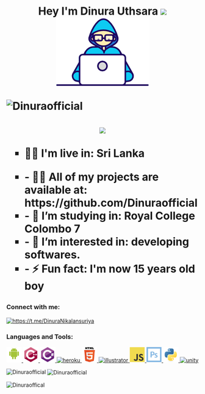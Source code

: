<h1 align="center">Hey I'm Dinura Uthsara <img src="https://camo.githubusercontent.com/2c8b3670d933220ae3c023fa1d568682975cce3f10799d0d3ff5ecac394b4ee8/68747470733a2f2f6d656469612e67697068792e636f6d2f6d656469612f31326f75664342304d795a31476f2f67697068792e676966" width="50px">
  
<img align="senter" src="https://github.com/RazorKenway/RazorKenway/raw/main/Developer.gif" style="max-width:50%;">

<p align="left"> <img src="https://komarev.com/ghpvc/?username=Dinuraofficial&label=Profile%20views&color=0e75b6&style=flat" alt="Dinuraofficial" /> </p>

<p align="center">
  <img src="https://te.legra.ph/file/37a62d9feb0d7dd01e339.jpg" width="500px"">
</p>

<ul type = square>
<li align="left">🚶‍♂️ I'm live in: Sri Lanka</p></li>

<li align="left">- 👨‍💻 All of my projects are available at: https://github.com/Dinuraofficial</li>

<li align="left">- 🌱 I’m studying in: Royal College Colombo 7</li>

<li align="left">- 🤝 I’m interested in: developing softwares.</li>

<li align="left">- ⚡ Fun fact: I'm now 15 years old boy</li>
  
</ul>

<h3 align="left">Connect with me:</h3>
<p align="left">
<a href="https://dev.to/https://t.me/DinuraNikalansuriya" target="blank"><img align="center" src="https://cdn.jsdelivr.net/npm/simple-icons@3.0.1/icons/dev-dot-to.svg" alt="https://t.me/DinuraNikalansuriya" height="30" width="40" /></a>
</p>

<h3 align="left">Languages and Tools:</h3>
<p align="left"> <a href="https://developer.android.com" target="_blank"> <img src="https://raw.githubusercontent.com/devicons/devicon/master/icons/android/android-original-wordmark.svg" alt="android" width="40" height="40"/> </a> <a href="https://www.w3schools.com/cpp/" target="_blank"> <img src="https://raw.githubusercontent.com/devicons/devicon/master/icons/cplusplus/cplusplus-original.svg" alt="cplusplus" width="40" height="40"/> </a> <a href="https://www.w3schools.com/cs/" target="_blank"> <img src="https://raw.githubusercontent.com/devicons/devicon/master/icons/csharp/csharp-original.svg" alt="csharp" width="40" height="40"/> </a> <a href="https://heroku.com" target="_blank"> <img src="https://www.vectorlogo.zone/logos/heroku/heroku-icon.svg" alt="heroku" width="40" height="40"/> </a> <a href="https://www.w3.org/html/" target="_blank"> <img src="https://raw.githubusercontent.com/devicons/devicon/master/icons/html5/html5-original-wordmark.svg" alt="html5" width="40" height="40"/> </a> <a href="https://www.adobe.com/in/products/illustrator.html" target="_blank"> <img src="https://www.vectorlogo.zone/logos/adobe_illustrator/adobe_illustrator-icon.svg" alt="illustrator" width="40" height="40"/> </a> <a href="https://developer.mozilla.org/en-US/docs/Web/JavaScript" target="_blank"> <img src="https://raw.githubusercontent.com/devicons/devicon/master/icons/javascript/javascript-original.svg" alt="javascript" width="40" height="40"/> </a> <a href="https://www.photoshop.com/en" target="_blank"> <img src="https://raw.githubusercontent.com/devicons/devicon/master/icons/photoshop/photoshop-line.svg" alt="photoshop" width="40" height="40"/> </a> <a href="https://www.python.org" target="_blank"> <img src="https://raw.githubusercontent.com/devicons/devicon/master/icons/python/python-original.svg" alt="python" width="40" height="40"/> </a> <a href="https://unity.com/" target="_blank"> <img src="https://www.vectorlogo.zone/logos/unity3d/unity3d-icon.svg" alt="unity" width="40" height="40"/> </a> </p>

<p><img align="left" src="https://github-readme-stats.vercel.app/api/top-langs?username=sanila2007&show_icons=true&theme=dracula&locale=en&layout=compact" alt="Dinuraofficial" /></p>

<p>&nbsp;<img align="center" src="https://github-readme-stats.vercel.app/api?username=sanila2007&show_icons=true&theme=dracula&locale=en" alt="Dinuraofficial" /></p>

<p><img align="center" src="https://github-readme-streak-stats.herokuapp.com/?user=Dinuraofficial&theme=highcontrast" alt="Dinuraoffical" /></p>

<!---
sanila2007/sanila2007 is a ✨ special ✨ repository because its `README.md` (this file) appears on your GitHub profile.
You can click the Preview link to take a look at your changes.
--->
